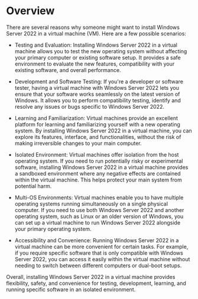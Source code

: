 # Overview

There are several reasons why someone might want to install Windows Server 2022 in a virtual machine (VM). Here are a few possible scenarios:

- Testing and Evaluation: Installing Windows Server 2022 in a virtual machine allows you to test the new operating system without affecting your primary computer or existing software setup. It provides a safe environment to evaluate the new features, compatibility with your existing software, and overall performance.

- Development and Software Testing: If you're a developer or software tester, having a virtual machine with Windows Server 2022 lets you ensure that your software works seamlessly on the latest version of Windows. It allows you to perform compatibility testing, identify and resolve any issues or bugs specific to Windows Server 2022.

- Learning and Familiarization: Virtual machines provide an excellent platform for learning and familiarizing yourself with a new operating system. By installing Windows Server 2022 in a virtual machine, you can explore its features, interface, and functionalities, without the risk of making irreversible changes to your main computer.

- Isolated Environment: Virtual machines offer isolation from the host operating system. If you need to run potentially risky or experimental software, installing Windows Server 2022 in a virtual machine provides a sandboxed environment where any negative effects are contained within the virtual machine. This helps protect your main system from potential harm.

- Multi-OS Environments: Virtual machines enable you to have multiple operating systems running simultaneously on a single physical computer. If you need to use both Windows Server 2022 and another operating system, such as Linux or an older version of Windows, you can set up a virtual machine to run Windows Server 2022 alongside your primary operating system.

- Accessibility and Convenience: Running Windows Server 2022 in a virtual machine can be more convenient for certain tasks. For example, if you require specific software that is only compatible with Windows Server 2022, you can access it easily within the virtual machine without needing to switch between different computers or dual-boot setups.

Overall, installing Windows Server 2022 in a virtual machine provides flexibility, safety, and convenience for testing, development, learning, and running specific software in an isolated environment.